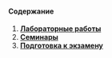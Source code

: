 #### Содержание

1. [**Лабораторные работы**](https://github.com/unaun0/bmstu-os/tree/main/semester-01/lab)
2. [**Семинары**](https://github.com/unaun0/bmstu-os/tree/main/semester-01/sem)
3. [**Подготовка к экзамену**](https://github.com/unaun0/bmstu-os/tree/main/semester-01/exam)
